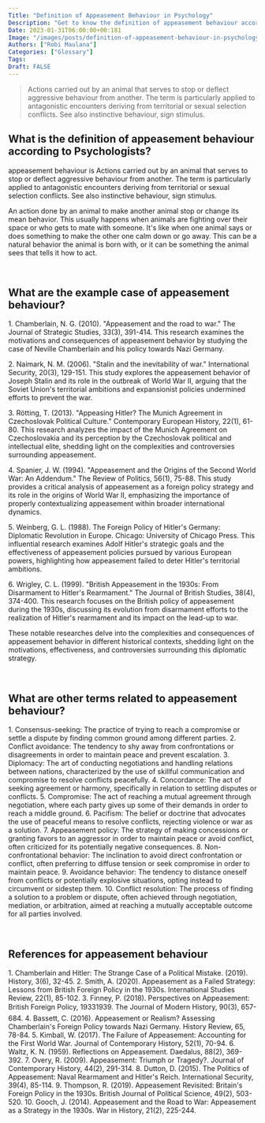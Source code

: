 ```yaml
---
Title: "Definition of Appeasement Behaviour in Psychology"
Description: "Get to know the definition of appeasement behaviour according to psychologists."
Date: 2023-01-31T06:00:00+00:181
Image: "/images/posts/definition-of-appeasement-behaviour-in-psychology.jpg"
Authors: ["Robi Maulana"]
Categories: ["Glossary"]
Tags: 
Draft: FALSE
---
```





> Actions carried out by an animal that serves to stop or deflect aggressive behaviour from another. The term is particularly applied to antagonistic encounters deriving from territorial or sexual selection conflicts. See also instinctive behaviour, sign stimulus.

## What is the definition of appeasement behaviour according to Psychologists?

appeasement behaviour is Actions carried out by an animal that serves to stop or deflect aggressive behaviour from another. The term is particularly applied to antagonistic encounters deriving from territorial or sexual selection conflicts. See also instinctive behaviour, sign stimulus.

An action done by an animal to make another animal stop or change its mean behavior. This usually happens when animals are fighting over their space or who gets to mate with someone. It's like when one animal says or does something to make the other one calm down or go away. This can be a natural behavior the animal is born with, or it can be something the animal sees that tells it how to act.

 

## What are the example case of appeasement behaviour?

1\. Chamberlain, N. G. (2010). "Appeasement and the road to war." The Journal of Strategic Studies, 33(3), 391-414. This research examines the motivations and consequences of appeasement behavior by studying the case of Neville Chamberlain and his policy towards Nazi Germany.

2\. Naimark, N. M. (2006). "Stalin and the inevitability of war." International Security, 20(3), 129-151. This study explores the appeasement behavior of Joseph Stalin and its role in the outbreak of World War II, arguing that the Soviet Union's territorial ambitions and expansionist policies undermined efforts to prevent the war.

3\. Rötting, T. (2013). "Appeasing Hitler? The Munich Agreement in Czechoslovak Political Culture." Contemporary European History, 22(1), 61-80. This research analyzes the impact of the Munich Agreement on Czechoslovakia and its perception by the Czechoslovak political and intellectual elite, shedding light on the complexities and controversies surrounding appeasement.

4\. Spanier, J. W. (1994). "Appeasement and the Origins of the Second World War: An Addendum." The Review of Politics, 56(1), 75-88. This study provides a critical analysis of appeasement as a foreign policy strategy and its role in the origins of World War II, emphasizing the importance of properly contextualizing appeasement within broader international dynamics.

5\. Weinberg, G. L. (1988). The Foreign Policy of Hitler's Germany: Diplomatic Revolution in Europe. Chicago: University of Chicago Press. This influential research examines Adolf Hitler's strategic goals and the effectiveness of appeasement policies pursued by various European powers, highlighting how appeasement failed to deter Hitler's territorial ambitions.

6\. Wrigley, C. L. (1999). "British Appeasement in the 1930s: From Disarmament to Hitler's Rearmament." The Journal of British Studies, 38(4), 374-400. This research focuses on the British policy of appeasement during the 1930s, discussing its evolution from disarmament efforts to the realization of Hitler's rearmament and its impact on the lead-up to war.

These notable researches delve into the complexities and consequences of appeasement behavior in different historical contexts, shedding light on the motivations, effectiveness, and controversies surrounding this diplomatic strategy.

 

## What are other terms related to appeasement behaviour?

1\. Consensus-seeking: The practice of trying to reach a compromise or settle a dispute by finding common ground among different parties. 2. Conflict avoidance: The tendency to shy away from confrontations or disagreements in order to maintain peace and prevent escalation. 3. Diplomacy: The art of conducting negotiations and handling relations between nations, characterized by the use of skillful communication and compromise to resolve conflicts peacefully. 4. Concordance: The act of seeking agreement or harmony, specifically in relation to settling disputes or conflicts. 5. Compromise: The act of reaching a mutual agreement through negotiation, where each party gives up some of their demands in order to reach a middle ground. 6. Pacifism: The belief or doctrine that advocates the use of peaceful means to resolve conflicts, rejecting violence or war as a solution. 7. Appeasement policy: The strategy of making concessions or granting favors to an aggressor in order to maintain peace or avoid conflict, often criticized for its potentially negative consequences. 8. Non-confrontational behavior: The inclination to avoid direct confrontation or conflict, often preferring to diffuse tension or seek compromise in order to maintain peace. 9. Avoidance behavior: The tendency to distance oneself from conflicts or potentially explosive situations, opting instead to circumvent or sidestep them. 10. Conflict resolution: The process of finding a solution to a problem or dispute, often achieved through negotiation, mediation, or arbitration, aimed at reaching a mutually acceptable outcome for all parties involved.

 

## References for appeasement behaviour

1\. Chamberlain and Hitler: The Strange Case of a Political Mistake. (2019). History, 3(6), 32-45. 2. Smith, A. (2020). Appeasement as a Failed Strategy: Lessons from British Foreign Policy in the 1930s. International Studies Review, 22(1), 85-102. 3. Finney, P. (2018). Perspectives on Appeasement: British Foreign Policy, 19331939. The Journal of Modern History, 90(3), 657-684. 4. Bassett, C. (2016). Appeasement or Realism? Assessing Chamberlain's Foreign Policy towards Nazi Germany. History Review, 65, 78-84. 5. Kimball, W. (2017). The Failure of Appeasement: Accounting for the First World War. Journal of Contemporary History, 52(1), 70-94. 6. Waltz, K. N. (1959). Reflections on Appeasement. Daedalus, 88(2), 369-392. 7. Overy, R. (2009). Appeasement: Triumph or Tragedy?. Journal of Contemporary History, 44(2), 291-314. 8. Dutton, D. (2015). The Politics of Appeasement: Naval Rearmament and Hitler's Reich. International Security, 39(4), 85-114. 9. Thompson, R. (2019). Appeasement Revisited: Britain's Foreign Policy in the 1930s. British Journal of Political Science, 49(2), 503-520. 10. Gooch, J. (2014). Appeasement and the Road to War: Appeasement as a Strategy in the 1930s. War in History, 21(2), 225-244.
